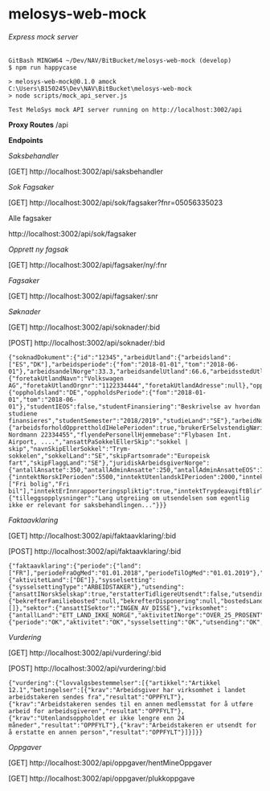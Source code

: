 # melosys-web-mock
###### Express mock server
```
GitBash MINGW64 ~/Dev/NAV/BitBucket/melosys-web-mock (develop)
$ npm run happycase

> melosys-web-mock@0.1.0 amock C:\Users\B150245\Dev\NAV\BitBucket\melosys-web-mock
> node scripts/mock_api_server.js

Test MeloSys mock API server running on http://localhost:3002/api
```
**Proxy Routes**
/api

**Endpoints**

*Saksbehandler*

[GET] http://localhost:3002/api/saksbehandler

*Sok Fagsaker*

[GET] http://localhost:3002/api/sok/fagsaker?fnr=05056335023

Alle fagsaker

http://localhost:3002/api/sok/fagsaker

*Opprett ny fagsak*

[GET] http://localhost:3002/api/fagsaker/ny/:fnr

*Fagsaker*

[GET] http://localhost:3002/api/fagsaker/:snr

*Søknader*

[GET] http://localhost:3002/api/soknader/:bid

[POST] http://localhost:3002/api/soknader/:bid

```
{"soknadDokument":{"id":"12345","arbeidUtland":{"arbeidsland":["ES","DK"],"arbeidsperiode":{"fom":"2018-01-01","tom":"2018-06-01"},"arbeidsandelNorge":33.3,"arbeidsandelUtland":66.6,"arbeidsstedUtland":null,"bostedsland":"SE","erstatterTidligereUtsendt":false},"foretakUtland":{"foretakUtlandNavn":"Volkswagen AG","foretakUtlandOrgnr":"1122334444","foretakUtlandAdresse":null},"oppholdUtland":{"oppholdsland":"DE","oppholdsPeriode":{"fom":"2018-01-01","tom":"2018-06-01"},"studentIEOS":false,"studentFinansiering":"Beskrivelse av hvordan studiene finansieres","studentSemester":"2018/2019","studieLand":"SE"},"arbeidNorge":{"arbeidsforholdOpprettholdIHelePerioden":true,"brukerErSelvstendigNæringsdrivende":true,"selvstendigFortsetterEtterArbeidIUtlandet":true,"brukerArbeiderIVikarbyrå":"123456789","vikarOrgnr":"Ola Nordmann 22334455","flyendePersonellHjemmebase":"Flybasen Int. Airport, ....","ansattPaSokkelEllerSkip":"sokkel | skip","navnSkipEllerSokkel":"Trym-sokkelen","sokkelLand":"SE","skipFartsomrade":"Europeisk fart","skipFlaggLand":"SE"},"juridiskArbeidsgiverNorge":{"antallAnsatte":350,"antallAdminAnsatte":250,"antallAdminAnsatteEOS":75,"andelOmsetningINorge":78.5,"andelKontrakterINorge":50.5,"erBemanningsbyra":false,"hattDriftSiste12Mnd":true,"antallUtsendte":30},"arbeidsinntekt":{"inntektNorskIPerioden":5500,"inntektUtenlandskIPerioden":2000,"inntektNaeringIPerioden":0,"inntektNaturalYtelser":["Fri bolig","Fri bil"],"inntektErInnrapporteringspliktig":true,"inntektTrygdeavgiftBlirTrukket":true},"ovrig":{"tilleggsopplysninger":"Lang utgreiing om utsendelsen som egentlig ikke er relevant for saksbehandlingen..."}}}
```

*Faktaavklaring*

[GET] http://localhost:3002/api/faktaavklaring/:bid

[POST] http://localhost:3002/api/faktaavklaring/:bid
```
{"faktaavklaring":{"periode":{"land":["FR"],"periodeFraOgMed":"01.01.2018","periodeTilOgMed":"01.01.2019"},"aktivitet":{"aktivitetLand":["DE"]},"sysselsetting":{"sysselsettingType":"ARBEIDSTAKER"},"utsending":{"ansattINorskSelskap":true,"erstatterTidligereUtsendt":false,"utsendingMindreEnn24Mnd":true},"bostedsland":{"bekrefterFamiliebosted":null,"bekrefterDisponering":null,"bostedsLand":[]},"sektor":{"ansattISektor":"INGEN_AV_DISSE"},"virksomhet":{"antallLand":"ETT_LAND_IKKE_NORGE","aktivitetINorge":"OVER_25_PROSENT","marginaltArbeid":"MARGINALT_JA","vekslingMellomLand":"EN_ELLER_BEGGE"}},"status":{"periode":"OK","aktivitet":"OK","sysselsetting":"OK","utsending":"OK","sektor":"OK","virksomhet":"OK"}}
```


*Vurdering*

[GET] http://localhost:3002/api/vurdering/:bid

[POST] http://localhost:3002/api/vurdering/:bid
```
{"vurdering":{"lovvalgsbestemmelser":[{"artikkel":"Artikkel 12.1","betingelser":[{"krav":"Arbeidsgiver har virksomhet i landet arbeidstakeren sendes fra","resultat":"OPPFYLT"},{"krav":"Arbeidstakeren sendes til en annen medlemsstat for å utføre arbeid for arbeidsgiveren","resultat":"OPPFYLT"},{"krav":"Utenlandsoppholdet er ikke lengre enn 24 måneder","resultat":"OPPFYLT"},{"krav":"Arbeidstakeren er utsendt for å erstatte en annen person","resultat":"OPPFYLT"}]}]}}
```

*Oppgaver*

[GET] http://localhost:3002/api/oppgaver/hentMineOppgaver

[GET] http://localhost:3002/api/oppgaver/plukkoppgave
